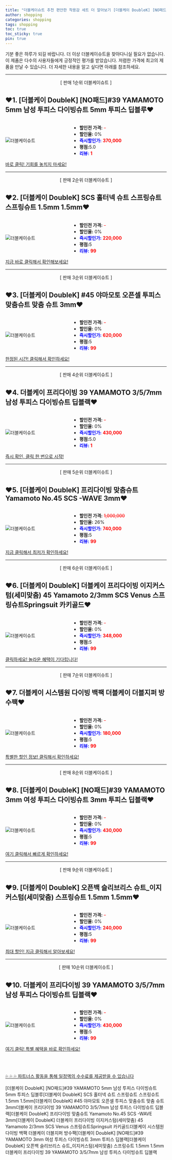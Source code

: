 ```yaml
---
title: "더블케이슈트 추천 편안한 착용감 세트 더 알아보기 [더블케이 DoubleK] [NO패드]#39 YAMAMOTO 5mm"
author: shopping
categories: shopping
tags: shopping
toc: true
toc_sticky: true
pin: true
---
```

기분 좋은 하루가 되길 바랍니다. 더 이상 더블케이슈트을 찾아다니실 필요가 없습니다. 이 제품은 다수의 사용자들에게 긍정적인 평가를 받았습니다. 저렴한 가격에 최고의 제품을 만날 수 있습니다. 더 자세한 내용을 알고 싶다면 아래를 참조하세요.

---
<p class="toplist" style="margin: 0 auto; display: block; width: fit-content;">[ 판매 1순위 더블케이슈트 ]</p>

<h2><strong>❤️1. [더블케이 DoubleK] [NO패드]#39 YAMAMOTO 5mm 남성 투피스 다이빙슈트 5mm 투피스 딥블루❤️</strong></h2>

<div style="display: flex; align-items: center;">
    <div style="flex: 0.4;">
        <img src="https://thumbnail6.coupangcdn.com/thumbnails/remote/230x230ex/image/vendor_inventory/6554/61384afabd0862559fc0ddc0fc2b1d30c36a937ed76c35e5c9b1f3c5dac4.jpg" alt="더블케이슈트" style="max-width: 100%;">
    </div>
    <div style="flex: 0.6; margin-left: 10px;">
        <ul>
            <li><strong>할인전 가격:</strong> <del style="color: red;">-</del></li>
            <li><strong>할인율:</strong> 0%</li>
            <li><span style='color:blue'><strong>즉시할인가:</strong></span> <span style='color:red'><strong>370,000</strong></span></li>
            <li><strong>평점:</strong>5.0</li>
            <li><span style='color:blue'><strong>리뷰:</strong></span> <span style='color:red'><strong>1</strong></span></li>
        </ul>
    </div>
</div>
<div class="center">
    <a href="https://selin100587001.github.io?lptag=AF9450613&subid=githubio&pageKey=1685786736&traceid=V0-153&itemId=2871370567&vendorItemId=70860571922" class="myButton">
        바로 클릭! 기회를 놓치지 마세요!
    </a>
</div>


---
<p class="toplist" style="margin: 0 auto; display: block; width: fit-content;">[ 판매 2순위 더블케이슈트 ]</p>

<h2><strong>❤️2. [더블케이 DoubleK] SCS 홀터넥 슈트 스프링슈트 스프링슈트 1.5mm 1.5mm❤️</strong></h2>

<div style="display: flex; align-items: center;">
    <div style="flex: 0.4;">
        <img src="https://thumbnail8.coupangcdn.com/thumbnails/remote/230x230ex/image/vendor_inventory/a27f/57053781d23a931828586da5c5514e931e3cf3711aafa9099284906e263c.jpg" alt="더블케이슈트" style="max-width: 100%;">
    </div>
    <div style="flex: 0.6; margin-left: 10px;">
        <ul>
            <li><strong>할인전 가격:</strong> <del style="color: red;">-</del></li>
            <li><strong>할인율:</strong> 0%</li>
            <li><span style='color:blue'><strong>즉시할인가:</strong></span> <span style='color:red'><strong>220,000</strong></span></li>
            <li><strong>평점:</strong>5</li>
            <li><span style='color:blue'><strong>리뷰:</strong></span> <span style='color:red'><strong>99</strong></span></li>
        </ul>
    </div>
</div>
<div class="center">
    <a href="https://selin100587001.github.io?lptag=AF9450613&subid=githubio&pageKey=7674601628&traceid=V0-153&itemId=20482587024&vendorItemId=87561532864" class="myButton">
        지금 바로 클릭해서 확인해보세요!
    </a>
</div>


---
<p class="toplist" style="margin: 0 auto; display: block; width: fit-content;">[ 판매 3순위 더블케이슈트 ]</p>

<h2><strong>❤️3. [더블케이 DoubleK] #45 야마모토 오픈셀 투피스 맞춤슈트 맞춤 슈트 3mm❤️</strong></h2>

<div style="display: flex; align-items: center;">
    <div style="flex: 0.4;">
        <img src="https://thumbnail6.coupangcdn.com/thumbnails/remote/230x230ex/image/vendor_inventory/9fb8/0c0051a63b51a78fbdcbf73380834b2337d871fb35e8f7774e38fa61673c.jpg" alt="더블케이슈트" style="max-width: 100%;">
    </div>
    <div style="flex: 0.6; margin-left: 10px;">
        <ul>
            <li><strong>할인전 가격:</strong> <del style="color: red;">-</del></li>
            <li><strong>할인율:</strong> 0%</li>
            <li><span style='color:blue'><strong>즉시할인가:</strong></span> <span style='color:red'><strong>620,000</strong></span></li>
            <li><strong>평점:</strong>5</li>
            <li><span style='color:blue'><strong>리뷰:</strong></span> <span style='color:red'><strong>99</strong></span></li>
        </ul>
    </div>
</div>
<div class="center">
    <a href="https://selin100587001.github.io?lptag=AF9450613&subid=githubio&pageKey=6185995513&traceid=V0-153&itemId=12178393012&vendorItemId=79449671679" class="myButton">
        한정된 시간! 클릭해서 확인하세요!
    </a>
</div>


---
<p class="toplist" style="margin: 0 auto; display: block; width: fit-content;">[ 판매 4순위 더블케이슈트 ]</p>

<h2><strong>❤️4. 더블케이 프리다이빙 39 YAMAMOTO 3/5/7mm 남성 투피스 다이빙슈트 딥블랙❤️</strong></h2>

<div style="display: flex; align-items: center;">
    <div style="flex: 0.4;">
        <img src="https://thumbnail6.coupangcdn.com/thumbnails/remote/230x230ex/image/vendor_inventory/594d/7af477046051d8cdab0040825334bd3259011eeee37a598ec870bb8e1f13.jpeg" alt="더블케이슈트" style="max-width: 100%;">
    </div>
    <div style="flex: 0.6; margin-left: 10px;">
        <ul>
            <li><strong>할인전 가격:</strong> <del style="color: red;">-</del></li>
            <li><strong>할인율:</strong> 0%</li>
            <li><span style='color:blue'><strong>즉시할인가:</strong></span> <span style='color:red'><strong>430,000</strong></span></li>
            <li><strong>평점:</strong>5.0</li>
            <li><span style='color:blue'><strong>리뷰:</strong></span> <span style='color:red'><strong>1</strong></span></li>
        </ul>
    </div>
</div>
<div class="center">
    <a href="https://selin100587001.github.io?lptag=AF9450613&subid=githubio&pageKey=6667409934&traceid=V0-153&itemId=15327457521&vendorItemId=83435987911" class="myButton">
        즉시 확인, 클릭 한 번으로 시작!
    </a>
</div>


---
<p class="toplist" style="margin: 0 auto; display: block; width: fit-content;">[ 판매 5순위 더블케이슈트 ]</p>

<h2><strong>❤️5. [더블케이 DoubleK] 프리다이빙 맞춤슈트 Yamamoto No.45 SCS -WAVE 3mm❤️</strong></h2>

<div style="display: flex; align-items: center;">
    <div style="flex: 0.4;">
        <img src="https://thumbnail10.coupangcdn.com/thumbnails/remote/230x230ex/image/vendor_inventory/ecdb/34e4a6f668566201f438e6f5749e13cb095d35df09e7edacb0bf3eb81a21.jpg" alt="더블케이슈트" style="max-width: 100%;">
    </div>
    <div style="flex: 0.6; margin-left: 10px;">
        <ul>
            <li><strong>할인전 가격:</strong> <del style="color: red;">1,000,000</del></li>
            <li><strong>할인율:</strong> 26%</li>
            <li><span style='color:blue'><strong>즉시할인가:</strong></span> <span style='color:red'><strong>740,000</strong></span></li>
            <li><strong>평점:</strong>5</li>
            <li><span style='color:blue'><strong>리뷰:</strong></span> <span style='color:red'><strong>99</strong></span></li>
        </ul>
    </div>
</div>
<div class="center">
    <a href="https://selin100587001.github.io?lptag=AF9450613&subid=githubio&pageKey=1685790666&traceid=V0-153&itemId=2871377010&vendorItemId=70860585469" class="myButton">
        지금 클릭해서 최저가 확인하세요!
    </a>
</div>


---
<p class="toplist" style="margin: 0 auto; display: block; width: fit-content;">[ 판매 6순위 더블케이슈트 ]</p>

<h2><strong>❤️6. [더블케이 DoubleK] 더블케이 프리다이빙 이지커스텀(세미맞춤) 45 Yamamoto 2/3mm SCS Venus 스프링슈트Springsuit 카키골드❤️</strong></h2>

<div style="display: flex; align-items: center;">
    <div style="flex: 0.4;">
        <img src="https://thumbnail10.coupangcdn.com/thumbnails/remote/230x230ex/image/vendor_inventory/511e/508e1d744a3a24e8bfd5099f8f0598b21b417375051a840c4cac83e9e55b.jpg" alt="더블케이슈트" style="max-width: 100%;">
    </div>
    <div style="flex: 0.6; margin-left: 10px;">
        <ul>
            <li><strong>할인전 가격:</strong> <del style="color: red;">-</del></li>
            <li><strong>할인율:</strong> 0%</li>
            <li><span style='color:blue'><strong>즉시할인가:</strong></span> <span style='color:red'><strong>348,000</strong></span></li>
            <li><strong>평점:</strong>5</li>
            <li><span style='color:blue'><strong>리뷰:</strong></span> <span style='color:red'><strong>99</strong></span></li>
        </ul>
    </div>
</div>
<div class="center">
    <a href="https://selin100587001.github.io?lptag=AF9450613&subid=githubio&pageKey=1685850689&traceid=V0-153&itemId=2871460826&vendorItemId=70860662105" class="myButton">
        클릭하세요! 놀라운 혜택이 기다립니다!
    </a>
</div>


---
<p class="toplist" style="margin: 0 auto; display: block; width: fit-content;">[ 판매 7순위 더블케이슈트 ]</p>

<h2><strong>❤️7. 더블케이 시스템원 다이빙 백팩 더블케이 더블지퍼 방수팩❤️</strong></h2>

<div style="display: flex; align-items: center;">
    <div style="flex: 0.4;">
        <img src="https://thumbnail6.coupangcdn.com/thumbnails/remote/230x230ex/image/vendor_inventory/4096/f59571f46cb78731553124b2f0df8022d303f4854c67b1fab17c92f98542.jpg" alt="더블케이슈트" style="max-width: 100%;">
    </div>
    <div style="flex: 0.6; margin-left: 10px;">
        <ul>
            <li><strong>할인전 가격:</strong> <del style="color: red;">-</del></li>
            <li><strong>할인율:</strong> 0%</li>
            <li><span style='color:blue'><strong>즉시할인가:</strong></span> <span style='color:red'><strong>180,000</strong></span></li>
            <li><strong>평점:</strong>5</li>
            <li><span style='color:blue'><strong>리뷰:</strong></span> <span style='color:red'><strong>99</strong></span></li>
        </ul>
    </div>
</div>
<div class="center">
    <a href="https://selin100587001.github.io?lptag=AF9450613&subid=githubio&pageKey=8200377099&traceid=V0-153&itemId=23504196548&vendorItemId=90530608516" class="myButton">
        특별한 할인 정보! 클릭해서 확인하세요!
    </a>
</div>


---
<p class="toplist" style="margin: 0 auto; display: block; width: fit-content;">[ 판매 8순위 더블케이슈트 ]</p>

<h2><strong>❤️8. [더블케이 DoubleK] [NO패드]#39 YAMAMOTO 3mm 여성 투피스 다이빙슈트 3mm 투피스 딥블랙❤️</strong></h2>

<div style="display: flex; align-items: center;">
    <div style="flex: 0.4;">
        <img src="https://thumbnail6.coupangcdn.com/thumbnails/remote/230x230ex/image/vendor_inventory/4dca/796def8b092661a9aac9120690db6aab55a75916a5a19d923a950273986c.jpg" alt="더블케이슈트" style="max-width: 100%;">
    </div>
    <div style="flex: 0.6; margin-left: 10px;">
        <ul>
            <li><strong>할인전 가격:</strong> <del style="color: red;">-</del></li>
            <li><strong>할인율:</strong> 0%</li>
            <li><span style='color:blue'><strong>즉시할인가:</strong></span> <span style='color:red'><strong>430,000</strong></span></li>
            <li><strong>평점:</strong>5</li>
            <li><span style='color:blue'><strong>리뷰:</strong></span> <span style='color:red'><strong>99</strong></span></li>
        </ul>
    </div>
</div>
<div class="center">
    <a href="https://selin100587001.github.io?lptag=AF9450613&subid=githubio&pageKey=1685784828&traceid=V0-153&itemId=2871367549&vendorItemId=70860569042" class="myButton">
        여기 클릭해서 빠르게 확인하세요!
    </a>
</div>


---
<p class="toplist" style="margin: 0 auto; display: block; width: fit-content;">[ 판매 9순위 더블케이슈트 ]</p>

<h2><strong>❤️9. [더블케이 DoubleK] 오픈백 슬리브리스 슈트_이지커스텀(세미맞춤) 스프링슈트 1.5mm 1.5mm❤️</strong></h2>

<div style="display: flex; align-items: center;">
    <div style="flex: 0.4;">
        <img src="https://thumbnail7.coupangcdn.com/thumbnails/remote/230x230ex/image/vendor_inventory/bfea/e335a5360c6f8213c4fa518faced13de1ff88077c99fa2729bbb45c1d7d6.jpg" alt="더블케이슈트" style="max-width: 100%;">
    </div>
    <div style="flex: 0.6; margin-left: 10px;">
        <ul>
            <li><strong>할인전 가격:</strong> <del style="color: red;">-</del></li>
            <li><strong>할인율:</strong> 0%</li>
            <li><span style='color:blue'><strong>즉시할인가:</strong></span> <span style='color:red'><strong>240,000</strong></span></li>
            <li><strong>평점:</strong>5</li>
            <li><span style='color:blue'><strong>리뷰:</strong></span> <span style='color:red'><strong>99</strong></span></li>
        </ul>
    </div>
</div>
<div class="center">
    <a href="https://selin100587001.github.io?lptag=AF9450613&subid=githubio&pageKey=7674602219&traceid=V0-153&itemId=20482591031&vendorItemId=87561536280" class="myButton">
        최대 할인! 지금 클릭해서 알아보세요!
    </a>
</div>


---
<p class="toplist" style="margin: 0 auto; display: block; width: fit-content;">[ 판매 10순위 더블케이슈트 ]</p>

<h2><strong>❤️10. 더블케이 프리다이빙 39 YAMAMOTO 3/5/7mm 남성 투피스 다이빙슈트 딥블랙❤️</strong></h2>

<div style="display: flex; align-items: center;">
    <div style="flex: 0.4;">
        <img src="https://thumbnail6.coupangcdn.com/thumbnails/remote/230x230ex/image/vendor_inventory/594d/7af477046051d8cdab0040825334bd3259011eeee37a598ec870bb8e1f13.jpeg" alt="더블케이슈트" style="max-width: 100%;">
    </div>
    <div style="flex: 0.6; margin-left: 10px;">
        <ul>
            <li><strong>할인전 가격:</strong> <del style="color: red;">-</del></li>
            <li><strong>할인율:</strong> 0%</li>
            <li><span style='color:blue'><strong>즉시할인가:</strong></span> <span style='color:red'><strong>430,000</strong></span></li>
            <li><strong>평점:</strong>5</li>
            <li><span style='color:blue'><strong>리뷰:</strong></span> <span style='color:red'><strong>99</strong></span></li>
        </ul>
    </div>
</div>
<div class="center">
    <a href="https://selin100587001.github.io?lptag=AF9450613&subid=githubio&pageKey=6667409944&traceid=V0-153&itemId=15327457621&vendorItemId=83435987934" class="myButton">
        여기 클릭! 특별 혜택을 바로 확인하세요!
    </a>
</div>

<br><br><br>[💦 💦 💦 파트너스 활동을 통해 일정액의 수수료를 제공받을 수 있습니다](https://link.coupang.com/a/bcpT2c)<br><br>[더블케이 DoubleK] [NO패드]#39 YAMAMOTO 5mm 남성 투피스 다이빙슈트 5mm 투피스 딥블루[더블케이 DoubleK] SCS 홀터넥 슈트 스프링슈트 스프링슈트 1.5mm 1.5mm[더블케이 DoubleK] #45 야마모토 오픈셀 투피스 맞춤슈트 맞춤 슈트 3mm더블케이 프리다이빙 39 YAMAMOTO 3/5/7mm 남성 투피스 다이빙슈트 딥블랙[더블케이 DoubleK] 프리다이빙 맞춤슈트 Yamamoto No.45 SCS -WAVE 3mm[더블케이 DoubleK] 더블케이 프리다이빙 이지커스텀(세미맞춤) 45 Yamamoto 2/3mm SCS Venus 스프링슈트Springsuit 카키골드더블케이 시스템원 다이빙 백팩 더블케이 더블지퍼 방수팩[더블케이 DoubleK] [NO패드]#39 YAMAMOTO 3mm 여성 투피스 다이빙슈트 3mm 투피스 딥블랙[더블케이 DoubleK] 오픈백 슬리브리스 슈트_이지커스텀(세미맞춤) 스프링슈트 1.5mm 1.5mm더블케이 프리다이빙 39 YAMAMOTO 3/5/7mm 남성 투피스 다이빙슈트 딥블랙
